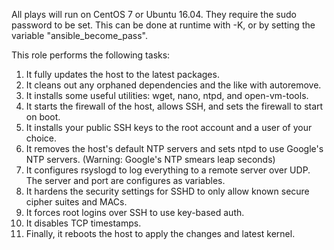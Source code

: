 All plays will run on CentOS 7 or Ubuntu 16.04. They require the sudo password to be set. This can be done at runtime with -K, or by setting the variable "ansible_become_pass".

This role performs the following tasks:

1. It fully updates the host to the latest packages.
2. It cleans out any orphaned dependencies and the like with autoremove.
3. It installs some useful utilities: wget, nano, ntpd, and open-vm-tools.
4. It starts the firewall of the host, allows SSH, and sets the firewall to start on boot.
5. It installs your public SSH keys to the root account and a user of your choice.
6. It removes the host's default NTP servers and sets ntpd to use Google's NTP servers. (Warning: Google's NTP smears leap seconds)
7. It configures rsyslogd to log everything to a remote server over UDP. The server and port are configures as variables.
8. It hardens the security settings for SSHD to only allow known secure cipher suites and MACs.
9. It forces root logins over SSH to use key-based auth.
10. It disables TCP timestamps.
11. Finally, it reboots the host to apply the changes and latest kernel.
